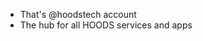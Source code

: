 - That's @hoodstech account
- The hub for all HOODS services and apps

<!---
hoodstech/hoodstech is a ✨ special ✨ repository because its `README.md` (this file) appears on your GitHub profile.
You can click the Preview link to take a look at your changes.
--->
